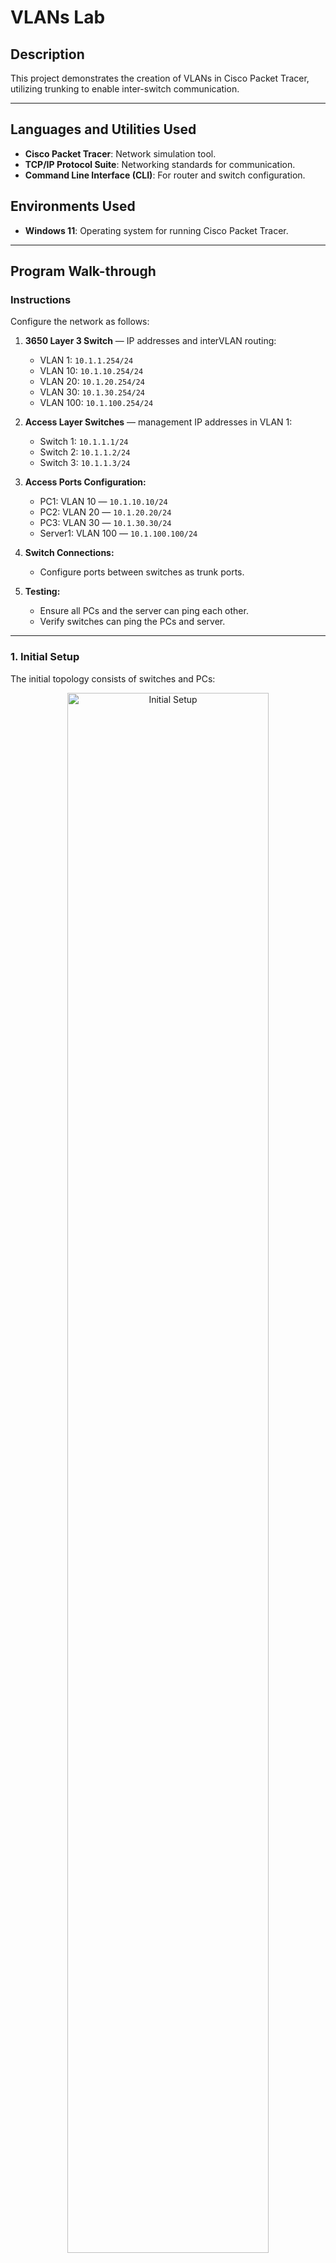 
# **VLANs Lab**

## **Description**  
This project demonstrates the creation of VLANs in Cisco Packet Tracer, utilizing trunking to enable inter-switch communication.

---

## **Languages and Utilities Used**
- **Cisco Packet Tracer**: Network simulation tool.
- **TCP/IP Protocol Suite**: Networking standards for communication.
- **Command Line Interface (CLI)**: For router and switch configuration.

## **Environments Used**
- **Windows 11**: Operating system for running Cisco Packet Tracer.

---

## **Program Walk-through**

### **Instructions**

Configure the network as follows:

1. **3650 Layer 3 Switch** — IP addresses and interVLAN routing:
   - VLAN 1: `10.1.1.254/24`
   - VLAN 10: `10.1.10.254/24`
   - VLAN 20: `10.1.20.254/24`
   - VLAN 30: `10.1.30.254/24`
   - VLAN 100: `10.1.100.254/24`

2. **Access Layer Switches** — management IP addresses in VLAN 1:
   - Switch 1: `10.1.1.1/24`
   - Switch 2: `10.1.1.2/24`
   - Switch 3: `10.1.1.3/24`

3. **Access Ports Configuration:**
   - PC1: VLAN 10 — `10.1.10.10/24`
   - PC2: VLAN 20 — `10.1.20.20/24`
   - PC3: VLAN 30 — `10.1.30.30/24`
   - Server1: VLAN 100 — `10.1.100.100/24`

4. **Switch Connections:**
   - Configure ports between switches as trunk ports.

5. **Testing:**
   - Ensure all PCs and the server can ping each other.
   - Verify switches can ping the PCs and server.

---

### **1. Initial Setup**

The initial topology consists of switches and PCs:

<p align="center">
  <img src="https://imgur.com/H7WHfR0.png" width="80%" alt="Initial Setup"/>
</p>

---

### **2. Configuring the Switch using CLI**

#### **VLAN Configuration**

Create VLANs 10, 20, 30, and 100 on the Layer 3 switch, assigning IP addresses and subnet masks as specified.

<p align="center">
  <img src="https://imgur.com/bHgGepd.png" width="80%" alt="VLAN Setup"/>
  <img src="https://imgur.com/1ZpW6gY.png" width="80%" alt="VLAN Setup"/>
</p>

#### **Confirming VLAN Creation**

<p align="center">
  <img src="https://imgur.com/mzZxkA6.png" width="80%" alt="VLAN Confirmation"/>
</p>

#### **Setting Up Interfaces**

- **Server Port (Access Port)**
  
<p align="center">
  <img src="https://imgur.com/yPzmbBu.png" width="80%" alt="Access Port Configuration"/>
</p>

- **Switch Trunk Ports**

<p align="center">
  <img src="https://imgur.com/yAGCuux.png" width="80%" alt="Trunk Port Configuration"/>
</p>

Check configuration using:
```plaintext
show run
```

<p align="center">
  <img src="https://imgur.com/idtzqGD.png" width="80%" alt="Show Run Command"/>
  <img src="https://imgur.com/OM5moKN.png" width="80%" alt="Show Run Command"/>
</p>

#### **Configuring VTP (VLAN Trunking Protocol)**

1. Check existing VTP domain:
   ```plaintext
   show vtp status
   ```

2. Set up a new domain:
   ```plaintext
   configure terminal
   vtp domain ccna
   ```

<p align="center">
  <img src="https://imgur.com/j2q5uaK.png" width="80%" alt="VTP Configuration"/>
  <img src="https://imgur.com/UKoDHOv.png" width="80%" alt="VTP Configuration"/>
</p>

#### **Enable IP Routing**

<p align="center">
  <img src="https://imgur.com/cZr9g7V.png" width="80%" alt="Enable IP Routing"/>
</p>

---

### **3. Configuring Layer 2 Switches**

- Set IP addresses and subnet masks under VLAN 1.
- Configure `g0/1` as trunk port and `f0/1` as access port.
- Set default gateway to VLAN 1 IP of Layer 3 switch.

<p align="center">
  <img src="https://imgur.com/mMHNfQO.png" width="80%" alt="Layer 2 Switch Configuration"/>
  <img src="https://imgur.com/fH4T7Ma.png" width="80%" alt="Layer 2 Switch Configuration"/>
</p>

Repeat these steps for the remaining switches.

---

### **4. Configuring PCs and Server**

Manually configure IP settings on each PC and Server.

<p align="center">
  <strong>PC1:</strong><br/>
  <img src="https://imgur.com/ynzenXY.png" width="80%" alt="PC1 Config"/><br/><br/>

  <strong>PC2:</strong><br/>
  <img src="https://imgur.com/qMhfYNb.png" width="80%" alt="PC2 Config"/><br/><br/>

  <strong>PC3:</strong><br/>
  <img src="https://imgur.com/gyZjloG.png" width="80%" alt="PC3 Config"/><br/><br/>

  <strong>Server:</strong><br/>
  <img src="https://imgur.com/rGkcJdv.png" width="80%" alt="Server Config"/>
</p>

---

### **5. Running the Simulation**

To test configurations, ping PCs and the server to verify connectivity.
Ping from PC1 to PC3 and Switch3
<p align="center">
<img src="https://imgur.com/rjsdiJU.png" height="80%" width="80%" alt="Router Configuration"/>
</p>

Ping from Switch3 to PC1, PC2 and PC3
<p align="center">
<img src="https://imgur.com/wFr3qpO.png" height="80%" width="80%" alt="Router Configuration"/>
</p>
---

## ✅ **Conclusion**

The network was successfully configured. All VLANs communicate as expected, and inter-switch communication works via trunking and IP routing.
